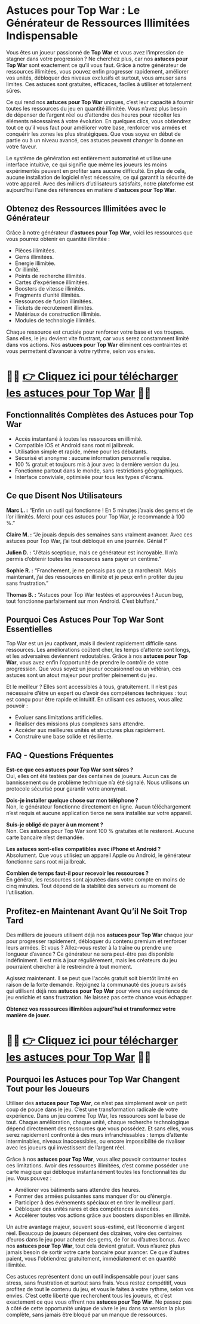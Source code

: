 <h1>Astuces pour Top War : Le Générateur de Ressources Illimitées Indispensable</h1>

<p>Vous êtes un joueur passionné de <strong>Top War</strong> et vous avez l’impression de stagner dans votre progression ? Ne cherchez plus, car nos <strong>astuces pour Top War</strong> sont exactement ce qu’il vous faut. Grâce à notre générateur de ressources illimitées, vous pouvez enfin progresser rapidement, améliorer vos unités, débloquer des niveaux exclusifs et surtout, vous amuser sans limites. Ces astuces sont gratuites, efficaces, faciles à utiliser et totalement sûres.</p>

<p>Ce qui rend nos <strong>astuces pour Top War</strong> uniques, c’est leur capacité à fournir toutes les ressources du jeu en quantité illimitée. Vous n’avez plus besoin de dépenser de l’argent réel ou d’attendre des heures pour récolter les éléments nécessaires à votre évolution. En quelques clics, vous obtiendrez tout ce qu’il vous faut pour améliorer votre base, renforcer vos armées et conquérir les zones les plus stratégiques. Que vous soyez en début de partie ou à un niveau avancé, ces astuces peuvent changer la donne en votre faveur.</p>

<p>Le système de génération est entièrement automatisé et utilise une interface intuitive, ce qui signifie que même les joueurs les moins expérimentés peuvent en profiter sans aucune difficulté. En plus de cela, aucune installation de logiciel n’est nécessaire, ce qui garantit la sécurité de votre appareil. Avec des milliers d’utilisateurs satisfaits, notre plateforme est aujourd’hui l’une des références en matière d’<strong>astuces pour Top War</strong>.</p>

<h2>Obtenez des Ressources Illimitées avec le Générateur</h2>

<p>Grâce à notre générateur d’<strong>astuces pour Top War</strong>, voici les ressources que vous pourrez obtenir en quantité illimitée :</p>

<ul>
  <li>Pièces illimitées.</li>
  <li>Gems illimitées.</li>
  <li>Énergie illimitée.</li>
  <li>Or illimité.</li>
  <li>Points de recherche illimités.</li>
  <li>Cartes d’expérience illimitées.</li>
  <li>Boosters de vitesse illimités.</li>
  <li>Fragments d’unité illimités.</li>
  <li>Ressources de fusion illimitées.</li>
  <li>Tickets de recrutement illimités.</li>
  <li>Matériaux de construction illimités.</li>
  <li>Modules de technologie illimités.</li>
</ul>

<p>Chaque ressource est cruciale pour renforcer votre base et vos troupes. Sans elles, le jeu devient vite frustrant, car vous serez constamment limité dans vos actions. Nos <strong>astuces pour Top War</strong> éliminent ces contraintes et vous permettent d’avancer à votre rythme, selon vos envies.</p>

# 🔴🔴 **[👉 Cliquez ici pour télécharger les astuces pour Top War](https://tinyurl.com/GameurDePoche)** 🔴🔴

<h2>Fonctionnalités Complètes des Astuces pour Top War</h2>

<ul>
  <li>Accès instantané à toutes les ressources en illimité.</li>
  <li>Compatible iOS et Android sans root ni jailbreak.</li>
  <li>Utilisation simple et rapide, même pour les débutants.</li>
  <li>Sécurisé et anonyme : aucune information personnelle requise.</li>
  <li>100 % gratuit et toujours mis à jour avec la dernière version du jeu.</li>
  <li>Fonctionne partout dans le monde, sans restrictions géographiques.</li>
  <li>Interface conviviale, optimisée pour tous les types d'écrans.</li>
</ul>

<h2>Ce que Disent Nos Utilisateurs</h2>

<p><strong>Marc L. :</strong> “Enfin un outil qui fonctionne ! En 5 minutes j’avais des gems et de l’or illimités. Merci pour ces astuces pour Top War, je recommande à 100 %.”</p>

<p><strong>Claire M. :</strong> “Je jouais depuis des semaines sans vraiment avancer. Avec ces astuces pour Top War, j’ai tout débloqué en une journée. Génial !”</p>

<p><strong>Julien D. :</strong> “J’étais sceptique, mais ce générateur est incroyable. Il m’a permis d’obtenir toutes les ressources sans payer un centime.”</p>

<p><strong>Sophie R. :</strong> “Franchement, je ne pensais pas que ça marcherait. Mais maintenant, j’ai des ressources en illimité et je peux enfin profiter du jeu sans frustration.”</p>

<p><strong>Thomas B. :</strong> “Astuces pour Top War testées et approuvées ! Aucun bug, tout fonctionne parfaitement sur mon Android. C’est bluffant.”</p>

<h2>Pourquoi Ces Astuces Pour Top War Sont Essentielles</h2>

<p>Top War est un jeu captivant, mais il devient rapidement difficile sans ressources. Les améliorations coûtent cher, les temps d’attente sont longs, et les adversaires deviennent redoutables. Grâce à nos <strong>astuces pour Top War</strong>, vous avez enfin l’opportunité de prendre le contrôle de votre progression. Que vous soyez un joueur occasionnel ou un vétéran, ces astuces sont un atout majeur pour profiter pleinement du jeu.</p>

<p>Et le meilleur ? Elles sont accessibles à tous, gratuitement. Il n’est pas nécessaire d’être un expert ou d’avoir des compétences techniques : tout est conçu pour être rapide et intuitif. En utilisant ces astuces, vous allez pouvoir :</p>

<ul>
  <li>Évoluer sans limitations artificielles.</li>
  <li>Réaliser des missions plus complexes sans attendre.</li>
  <li>Accéder aux meilleures unités et structures plus rapidement.</li>
  <li>Construire une base solide et résiliente.</li>
</ul>

<h2>FAQ - Questions Fréquentes</h2>

<p><strong>Est-ce que ces astuces pour Top War sont sûres ?</strong><br>
Oui, elles ont été testées par des centaines de joueurs. Aucun cas de bannissement ou de problème technique n’a été signalé. Nous utilisons un protocole sécurisé pour garantir votre anonymat.</p>

<p><strong>Dois-je installer quelque chose sur mon téléphone ?</strong><br>
Non, le générateur fonctionne directement en ligne. Aucun téléchargement n’est requis et aucune application tierce ne sera installée sur votre appareil.</p>

<p><strong>Suis-je obligé de payer à un moment ?</strong><br>
Non. Ces astuces pour Top War sont 100 % gratuites et le resteront. Aucune carte bancaire n’est demandée.</p>

<p><strong>Les astuces sont-elles compatibles avec iPhone et Android ?</strong><br>
Absolument. Que vous utilisiez un appareil Apple ou Android, le générateur fonctionne sans root ni jailbreak.</p>

<p><strong>Combien de temps faut-il pour recevoir les ressources ?</strong><br>
En général, les ressources sont ajoutées dans votre compte en moins de cinq minutes. Tout dépend de la stabilité des serveurs au moment de l’utilisation.</p>

<h2>Profitez-en Maintenant Avant Qu’il Ne Soit Trop Tard</h2>

<p>Des milliers de joueurs utilisent déjà nos <strong>astuces pour Top War</strong> chaque jour pour progresser rapidement, débloquer du contenu premium et renforcer leurs armées. Et vous ? Allez-vous rester à la traîne ou prendre une longueur d’avance ? Ce générateur ne sera peut-être pas disponible indéfiniment. Il est mis à jour régulièrement, mais les créateurs du jeu pourraient chercher à le restreindre à tout moment.</p>

<p>Agissez maintenant. Il se peut que l'accès gratuit soit bientôt limité en raison de la forte demande. Rejoignez la communauté des joueurs avisés qui utilisent déjà nos <strong>astuces pour Top War</strong> pour vivre une expérience de jeu enrichie et sans frustration. Ne laissez pas cette chance vous échapper.</p>

<p><strong>Obtenez vos ressources illimitées aujourd’hui et transformez votre manière de jouer.</strong></p>

# 🔴🔴 **[👉 Cliquez ici pour télécharger les astuces pour Top War](https://tinyurl.com/GameurDePoche)** 🔴🔴

<h2>Pourquoi les Astuces pour Top War Changent Tout pour les Joueurs</h2>

<p>Utiliser des <strong>astuces pour Top War</strong>, ce n’est pas simplement avoir un petit coup de pouce dans le jeu. C’est une transformation radicale de votre expérience. Dans un jeu comme Top War, les ressources sont la base de tout. Chaque amélioration, chaque unité, chaque recherche technologique dépend directement des ressources que vous possédez. Et sans elles, vous serez rapidement confronté à des murs infranchissables : temps d’attente interminables, niveaux inaccessibles, ou encore impossibilité de rivaliser avec les joueurs qui investissent de l’argent réel.</p>

<p>Grâce à nos <strong>astuces pour Top War</strong>, vous allez pouvoir contourner toutes ces limitations. Avoir des ressources illimitées, c’est comme posséder une carte magique qui débloque instantanément toutes les fonctionnalités du jeu. Vous pouvez :</p>

<ul>
  <li>Améliorer vos bâtiments sans attendre des heures.</li>
  <li>Former des armées puissantes sans manquer d’or ou d’énergie.</li>
  <li>Participer à des événements spéciaux et en tirer le meilleur parti.</li>
  <li>Débloquer des unités rares et des compétences avancées.</li>
  <li>Accélérer toutes vos actions grâce aux boosters disponibles en illimité.</li>
</ul>

<p>Un autre avantage majeur, souvent sous-estimé, est l’économie d’argent réel. Beaucoup de joueurs dépensent des dizaines, voire des centaines d’euros dans le jeu pour acheter des gems, de l’or ou d’autres bonus. Avec nos <strong>astuces pour Top War</strong>, tout cela devient gratuit. Vous n’aurez plus jamais besoin de sortir votre carte bancaire pour avancer. Ce que d'autres paient, vous l'obtiendrez gratuitement, immédiatement et en quantité illimitée.</p>

<p>Ces astuces représentent donc un outil indispensable pour jouer sans stress, sans frustration et surtout sans frais. Vous restez compétitif, vous profitez de tout le contenu du jeu, et vous le faites à votre rythme, selon vos envies. C’est cette liberté que recherchent tous les joueurs, et c’est exactement ce que vous offrent nos <strong>astuces pour Top War</strong>. Ne passez pas à côté de cette opportunité unique de vivre le jeu dans sa version la plus complète, sans jamais être bloqué par un manque de ressources.</p>
